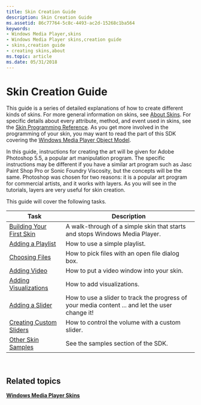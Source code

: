 ```yaml
---
title: Skin Creation Guide
description: Skin Creation Guide
ms.assetid: 86c77764-5c8c-4493-ac2d-15268c1ba564
keywords:
- Windows Media Player,skins
- Windows Media Player skins,creation guide
- skins,creation guide
- creating skins,about
ms.topic: article
ms.date: 05/31/2018
---
```


# Skin Creation Guide

This guide is a series of detailed explanations of how to create different kinds of skins. For more general information on skins, see [About Skins](about-skins.md). For specific details about every attribute, method, and event used in skins, see the [Skin Programming Reference](skin-programming-reference.md). As you get more involved in the programming of your skin, you may want to read the part of this SDK covering the [Windows Media Player Object Model](windows-media-player-object-model.md).

In this guide, instructions for creating the art will be given for Adobe Photoshop 5.5, a popular art manipulation program. The specific instructions may be different if you have a similar art program such as Jasc Paint Shop Pro or Sonic Foundry Viscosity, but the concepts will be the same. Photoshop was chosen for two reasons: it is a popular art program for commercial artists, and it works with layers. As you will see in the tutorials, layers are very useful for skin creation.

This guide will cover the following tasks.



| Task                                                     | Description                                                                                     |
|----------------------------------------------------------|-------------------------------------------------------------------------------------------------|
| [Building Your First Skin](building-your-first-skin.md) | A walk-through of a simple skin that starts and stops Windows Media Player.                     |
| [Adding a Playlist](adding-a-playlist.md)               | How to use a simple playlist.                                                                   |
| [Choosing Files](choosing-files.md)                     | How to pick files with an open file dialog box.                                                 |
| [Adding Video](adding-video.md)                         | How to put a video window into your skin.                                                       |
| [Adding Visualizations](adding-visualizations.md)       | How to add visualizations.                                                                      |
| [Adding a Slider](adding-a-slider.md)                   | How to use a slider to track the progress of your media content ... and let the user change it! |
| [Creating Custom Sliders](creating-custom-sliders.md)   | How to control the volume with a custom slider.                                                 |
| [Other Skin Samples](other-skin-samples.md)             | See the samples section of the SDK.                                                             |



 

## Related topics

<dl> <dt>

[**Windows Media Player Skins**](windows-media-player-skins.md)
</dt> </dl>

 

 




